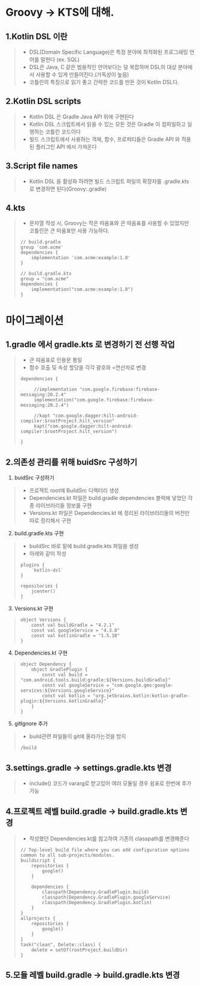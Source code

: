 Groovy -> KTS에 대해.
=============
1.Kotlin DSL 이란
-------------
> - DSL(Domain Specific Language)은 특정 분야에 최적화된 프로그래밍 언어를 말한다 (ex. SQL)
> - DSL은 Java, C 같은 범용적인 언어보다는 덜 복잡하며 DSL의 대상 분야에서 사용할 수 있게 만들어진다.(가독성이 높음)
> - 코틀린의 특징으로 읽기 좋고 간략한 코드를 만든 것이 Kotlin DSL다.
> 
2.Kotlin DSL scripts
-------------
> - Kotlin DSL 은 Gradle Java API 위에 구현된다
> - Kotlin DSL 스크립트에서 읽을 수 있는 모든 것은 Gradle 이 컴파일하고 실행하는 코틀린 코드이다
> - 빌드 스크립트에서 사용하는 객체, 함수, 프로퍼티들은 Gradle API 와 적용된 플러그인 API 에서 가져온다

3.Script file names
-------------
> - Kotlin DSL 을 활성화 하려면 빌드 스크립트 파일의 확장자를 .gradle.kts 로 변경하면 된다(Groovy:.gradle)

4.kts
--------------
> - 문자열 작성 시, Groovy는 작은 따옴표와 큰 따옴표를 사용할 수 있었지만 코틀린은 큰 따옴표만 사용 가능하다.
> ```
> // build.gradle
> group 'com.acme'
> dependencies {
>     implementation 'com.acme:example:1.0'
> }
> 
> // build.gradle.kts
> group = "com.acme"
> dependencies {
>     implementation("com.acme:example:1.0")
> }
> ```

마이그레이션
==============
1.gradle 에서 gradle.kts 로 변경하기 전 선행 작업
-------------------------------
> - 큰 따옴표로 인용문 통일
> - 함수 호출 및 속성 할당을 각각 괄호와 =연산자로 변경
> ```
> dependencies {
>  
>      //implementation "com.google.firebase:firebase-messaging:20.2.4"
>      implementation("com.google.firebase:firebase-messaging:20.2.4")
> 
>      //kapt "com.google.dagger:hilt-android-compiler:$rootProject.hilt_version"
>      kapt("com.google.dagger:hilt-android-compiler:$rootProject.hilt_version")
> 
> }
> ```


2.의존성 관리를 위해 buidSrc 구성하기
-------------------------
1. buidSrc 구성하기
> - 프로젝트 root에 BuildSrc 디렉터리 생성
> - Dependencies.kt 파일은 build.gradle dependencies 블럭에 넣었던 각종 라이브러리들 정보를 구현
> - Versions.kt 파일은 Dependencies.kt 에 정리된 라이브러리들의 버전만 따로 정리해서 구현

2. build.gradle.kts 구현
> - buildSrc 바로 밑에 build.gradle.kts 파일을 생성
> - 아래와 같이 작성
> ```
> plugins {
>     `kotlin-dsl`
> }
> 
> repositories {
>     jcenter()
> }
> ```

3. Versions.kt 구현
> ```
> object Versions {
>     const val buildGradle = "4.2.1"
>     const val googleService = "4.3.8"
>     const val kotlinGradle = "1.5.10"
> }
> ```

4. Dependencies.kt 구현
> ```
> object Dependency {
>     object GradlePlugin {
>         const val build = "com.android.tools.build:gradle:${Versions.buildGradle}"
>         const val googleService = "com.google.gms:google-services:${Versions.googleService}"
>         const val kotlin = "org.jetbrains.kotlin:kotlin-gradle-plugin:${Versions.kotlinGradle}"
>     }
> }
> ```

5. gitIgnore 추가
> - build관련 파일들이 git에 올라가는것을 방지
> ```
> /build
> ```


3.settings.gradle -> settings.gradle.kts 변경
-------------------------
> - include() 코드가 vararg로 받고있어 여러 모듈일 경우 쉼표로 한번에 추가 가능


4.프로젝트 레벨 build.gradle -> build.gradle.kts 변경
--------------------------------------
> - 작성했던 Dependencies.kt를 참고하여 기존의 classpath를 변경해준다
> ```
> // Top-level build file where you can add configuration options common to all sub-projects/modules.
> buildscript {
>     repositories {
>         google()
>     }
> 
>     dependencies {
>         classpath(Dependency.GradlePlugin.build)
>         classpath(Dependency.GradlePlugin.googleService)
>         classpath(Dependency.GradlePlugin.kotlin)
>     }
> }
> allprojects {
>     repositories {
>         google()
>     }
> }
> task("clean", Delete::class) {
>     delete = setOf(rootProject.buildDir)
> }
> ```

5.모듈 레벨 build.gradle -> build.gradle.kts 변경
-----------------------------------

